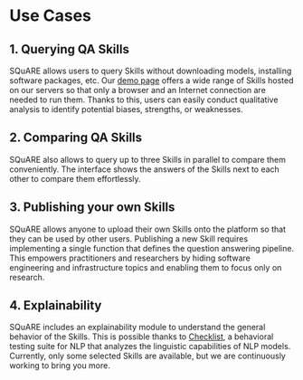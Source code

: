 # Use Cases

## 1. Querying QA Skills
SQuARE allows users to query Skills without downloading models, installing software packages, etc. Our [demo page](https://square.ukp-lab.de/) offers a wide range of Skills hosted on our servers so that only a browser and an Internet connection are needed to run them. Thanks to this, users can easily conduct qualitative analysis to identify potential biases, strengths, or weaknesses.

## 2. Comparing QA Skills
SQuARE also allows to query up to three Skills in parallel to compare them conveniently. The interface shows the answers of the Skills next to each other to compare them effortlessly.

## 3. Publishing your own Skills
SQuARE allows anyone to upload their own Skills onto the platform so that they can be used by other users. Publishing a new Skill requires implementing a single function that defines the question answering pipeline. This empowers practitioners and researchers by hiding software engineering and infrastructure topics and enabling them to focus only on research.

## 4. Explainability
SQuARE includes an explainability module to understand the general behavior of the Skills. This is possible thanks to [Checklist](https://github.com/marcotcr/checklist), a behavioral testing suite for NLP that analyzes the linguistic capabilities of NLP models. Currently, only some selected Skills are available, but we are continuously working to bring you more.
